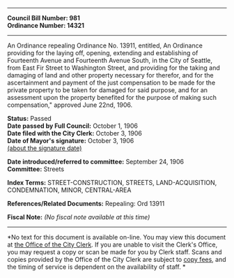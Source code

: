 * * * * *  
  
**Council Bill Number: [](#h0)[](#h2)981**   
**Ordinance Number: 14321**  
  
* * * * *  
  
An Ordinance repealing Ordinance No. 13911, entitled, An Ordinance providing for the laying off, opening, extending and establishing of Fourteenth Avenue and Fourteenth Avenue South, in the City of Seattle, from East Fir Street to Washington Street, and providing for the taking and damaging of land and other property necessary for therefor, and for the ascertainment and payment of the just compensation to be made for the private property to be taken for damaged for said purpose, and for an assessment upon the property benefited for the purpose of making such compensation," approved June 22nd, 1906.  
  
**Status:** Passed   
**Date passed by Full Council:** October 1, 1906   
**Date filed with the City Clerk:** October 3, 1906   
**Date of Mayor's signature:** October 3, 1906   
[(about the signature date)](/~public/approvaldate.htm)   
  
  
**Date introduced/referred to committee:** September 24, 1906   
**Committee:** Streets   
  
**Index Terms:** STREET-CONSTRUCTION, STREETS, LAND-ACQUISITION, CONDEMNATION, MINOR, CENTRAL-AREA  
  
**References/Related Documents:** Repealing: Ord 13911  
  
**Fiscal Note:** *(No fiscal note available at this time)*  
  
* * * * *  
  
*No text for this document is available on-line. You may view this document at [the Office of the City Clerk](http://www.seattle.gov/leg/clerk/contactUs.htm). If you are unable to visit the Clerk's Office, you may request a copy or scan be made for you by Clerk staff. Scans and copies provided by the Office of the City Clerk are subject to [copy fees](http://clerk.seattle.gov/~public/clerkfees.htm), and the timing of service is dependent on the availability of staff. *  
  
  
